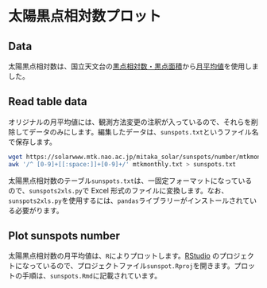 # 太陽黒点相対数プロット

## Data

太陽黒点相対数は、国立天文台の[黒点相対数・黒点面積](https://solarwww.mtk.nao.ac.jp/jp/db_sunspot.html)から[月平均値](https://solarwww.mtk.nao.ac.jp/mitaka_solar/sunspots/number/mtkmonthly.txt)を使用しました。

## Read table data

オリジナルの月平均値には、観測方法変更の注釈が入っているので、それらを削除してデータのみにします。編集したデータは、`sunspots.txt`というファイル名で保存します。

```bash
wget https://solarwww.mtk.nao.ac.jp/mitaka_solar/sunspots/number/mtkmonthly.txt
awk '/^ [0-9]+[[:space:]]+[0-9]+/' mtkmonthly.txt > sunspots.txt
```

太陽黒点相対数のテーブル`sunspots.txt`は、一固定フォーマットになっているので、`sunspots2xls.py`で Excel 形式のファイルに変換します。なお、`sunspots2xls.py`を使用するには、`pandas`ライブラリーがインストールされている必要がります。

## Plot sunspots number

太陽黒点相対数の月平均値は、`R`によりプロットします。[RStudio](https://posit.co/download/rstudio-desktop/) のプロジェクトになっているので、プロジェクトファイル`sunspot.Rproj`を開きます。プロットの手順は、`sunspots.Rmd`に記載されています。
